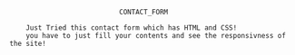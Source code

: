                                CONTACT_FORM
                               
        Just Tried this contact form which has HTML and CSS!
        you have to just fill your contents and see the responsivness of the site!
